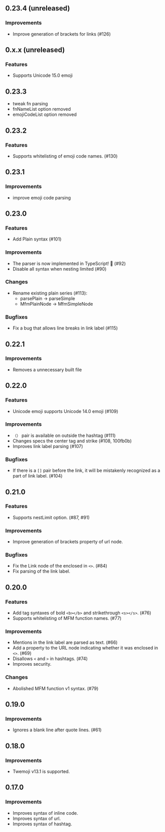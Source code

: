 <!--
## 0.x.x (unreleased)

### Features

### Improvements

### Changes

### Bugfixes

-->
## 0.23.4 (unreleased)

### Improvements
- Improve generation of brackets for links (#126)

## 0.x.x (unreleased)
### Features
- Supports Unicode 15.0 emoji

## 0.23.3
- tweak fn parsing
- fnNameList option removed
- emojiCodeList option removed

## 0.23.2
### Features
- Supports whitelisting of emoji code names. (#130)

## 0.23.1
### Improvements
- improve emoji code parsing

## 0.23.0

### Features
- Add Plain syntax (#101)

### Improvements
- The parser is now implemented in TypeScript! 🎉 (#92)
- Disable all syntax when nesting limited (#90)

### Changes
- Rename existing plain series (#113):
  - parsePlain -> parseSimple
  - MfmPlainNode -> MfmSimpleNode

### Bugfixes
- Fix a bug that allows line breaks in link label (#115)

## 0.22.1

### Improvements
- Removes a unnecessary built file

## 0.22.0

### Features
- Unicode emoji supports Unicode 14.0 emoji (#109)

### Improvements
- `（）` pair is available on outside the hashtag (#111)
- Changes specs the center tag and strike (#108, 100fb0b)
- Improves link label parsing (#107)

### Bugfixes
- If there is a `[]` pair before the link, it will be mistakenly recognized as a part of link label. (#104)

## 0.21.0

### Features
- Supports nestLimit option. (#87, #91)

### Improvements
- Improve generation of brackets property of url node.

### Bugfixes
- Fix the Link node of the enclosed in `<>`. (#84)
- Fix parsing of the link label.

## 0.20.0

### Features
- Add tag syntaxes of bold `<b></b>` and strikethrough `<s></s>`. (#76)
- Supports whitelisting of MFM function names. (#77)

### Improvements
- Mentions in the link label are parsed as text. (#66)
- Add a property to the URL node indicating whether it was enclosed in `<>`. (#69)
- Disallows `<` and `>` in hashtags. (#74)
- Improves security.

### Changes
- Abolished MFM function v1 syntax. (#79)

## 0.19.0

### Improvements
- Ignores a blank line after quote lines. (#61)

## 0.18.0

### Improvements
- Twemoji v13.1 is supported.

## 0.17.0

### Improvements
- Improves syntax of inline code.
- Improves syntax of url.
- Improves syntax of hashtag.
